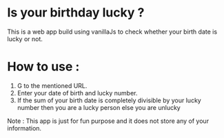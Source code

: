 # Is your birthday lucky ?
This is a web app build using vanillaJs to check whether your birth date is lucky or not.

# How to use :
1. G to the mentioned URL.
1. Enter your date of birth and lucky number.
1. If the sum of your birth date is completely divisible by your lucky number then you are a lucky person else you are unlucky

Note : This app is just for fun purpose and it does not store any of your information.
